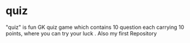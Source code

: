 # quiz
"quiz" is fun GK quiz game which contains 10 question each carrying 10 points, where you can try your luck .
Also my first Repository
